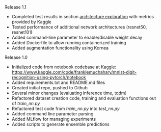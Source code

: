 Release 1.1
- Completed test results in section [architecture exploration](#architecture-exploration) with metrics provided by Kaggle
- Tested performance of additional network architectures (resnet50, resnet101)
- Added command-line parameter to enable/disable weight decay
- Added Dockerfile to allow running containerized training
- Added augmentation functionality using Kornea

Release 1.0
- Initialized code from notebook codebase at Kaggle: https://www.kaggle.com/code/franklemuchahary/mnist-digit-recognition-using-pytorch/notebook
- Added requirements.txt and README.md files
- Created initial repo, pushed to Github
- Several minor changes (evaluating inference time, tqdm)
- Refactored dataset creation code, training and evaluation functions out of _train_nn.py_
- Refactored test code from _train_nn.py_ into _test_nn.py_
- Added command line parameter parsing
- Added MLflow for managing experiments
- Added scripts to generate ensemble predictions
